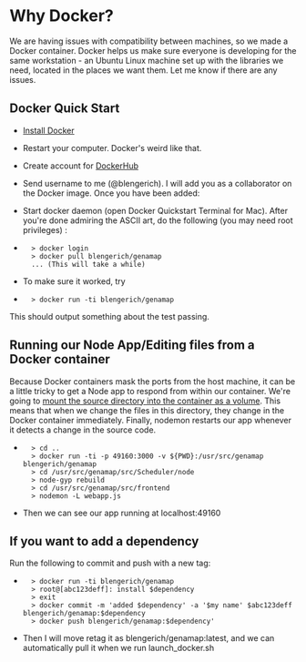 Why Docker?
=========
We are having issues with compatibility between machines, so we made a Docker container. Docker helps us make sure everyone is developing for the same workstation - an Ubuntu Linux machine set up with the libraries we need, located in the places we want them. Let me know if there are any issues.


Docker Quick Start
-----------
* [Install Docker](https://docs.docker.com/engine/installation/)
* Restart your computer. Docker's weird like that.
* Create account for [DockerHub](https://hub.docker.com/)
* Send username to me (@blengerich). I will add you as a collaborator on the Docker image. Once you have been added:
* Start docker daemon (open Docker Quickstart Terminal for Mac). After you're done admiring the ASCII art, do the following (you may need root privileges) :

*       > docker login
        > docker pull blengerich/genamap
        ... (This will take a while)

* To make sure it worked, try

*       > docker run -ti blengerich/genamap
 This should output something about the test passing. 


Running our Node App/Editing files from a Docker container
---------
Because Docker containers mask the ports from the host machine, it can be a little tricky to get a Node app to respond from within our container. We're going to [mount the source directory into the container as a volume](https://docs.docker.com/engine/userguide/containers/dockervolumes/). This means that when we change the files in this directory, they change in the Docker container immediately. Finally, nodemon restarts our app whenever it detects a change in the source code.

*       > cd ..
        > docker run -ti -p 49160:3000 -v ${PWD}:/usr/src/genamap blengerich/genamap
        > cd /usr/src/genamap/src/Scheduler/node
        > node-gyp rebuild
        > cd /usr/src/genamap/src/frontend
        > nodemon -L webapp.js
        
* Then we can see our app running at localhost:49160


If you want to add a dependency
-----------
Run the following to commit and push with a new tag:

*       > docker run -ti blengerich/genamap
        > root@[abc123deff]: install $dependency
        > exit
        > docker commit -m 'added $dependency' -a '$my name' $abc123deff blengerich/genamap:$dependency
        > docker push blengerich/genamap:$dependency'

* Then I will move retag it as blengerich/genamap:latest, and we can automatically pull it when we run launch_docker.sh
